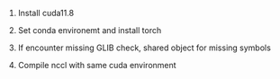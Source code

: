 1. Install cuda11.8

2. Set conda environemt and install torch

3. If encounter missing GLIB check, shared object for missing symbols

4. Compile nccl with same cuda environment

